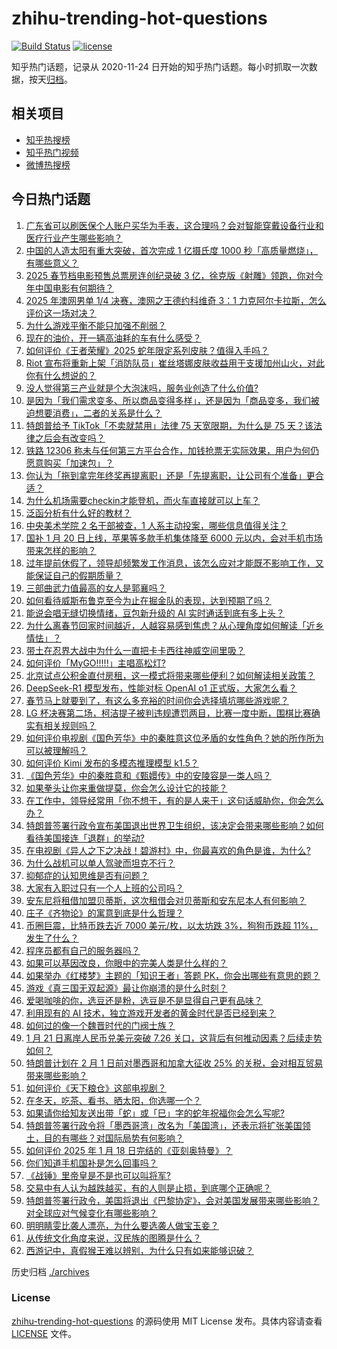 # zhihu-trending-hot-questions

[![Build Status](https://github.com/justjavac/zhihu-trending-hot-questions/workflows/ci/badge.svg?branch=master)](https://github.com/justjavac/zhihu-trending-hot-questions/actions)
[![license](https://img.shields.io/github/license/justjavac/zhihu-trending-hot-questions)](https://github.com/justjavac/zhihu-trending-hot-questions/blob/master/LICENSE)

知乎热门话题，记录从 2020-11-24
日开始的知乎热门话题。每小时抓取一次数据，按天[归档](./archives)。

## 相关项目

- [知乎热搜榜](https://github.com/justjavac/zhihu-trending-top-search)
- [知乎热门视频](https://github.com/justjavac/zhihu-trending-hot-video)
- [微博热搜榜](https://github.com/justjavac/weibo-trending-hot-search)

## 今日热门话题

<!-- BEGIN -->
<!-- 最后更新时间 Wed Jan 22 2025 10:51:39 GMT+0800 (China Standard Time) -->

1. [广东省可以刷医保个人账户买华为手表，这合理吗？会对智能穿戴设备行业和医疗行业产生哪些影响？](https://www.zhihu.com/question/10093912312)
1. [中国的人造太阳有重大突破，首次完成 1 亿摄氏度 1000 秒「高质量燃烧」，有哪些意义？](https://www.zhihu.com/question/10152971953)
1. [2025 春节档电影预售总票房连创纪录破 3 亿，徐克版《射雕》领跑，你对今年中国电影有何期待？](https://www.zhihu.com/question/10103420925)
1. [2025 年澳网男单 1/4 决赛，澳网之王德约科维奇 3：1 力克阿尔卡拉斯，怎么评价这一场对决？](https://www.zhihu.com/question/10211611649)
1. [为什么游戏平衡不能只加强不削弱？](https://www.zhihu.com/question/6656868166)
1. [现在的油价，开一辆高油耗的车有什么感受？](https://www.zhihu.com/question/627702134)
1. [如何评价《王者荣耀》2025 蛇年限定系列皮肤？值得入手吗？](https://www.zhihu.com/question/10189440354)
1. [Riot 宣布将重新上架「消防队员」崔丝塔娜皮肤收益用于支援加州山火，对此你有什么想说的？](https://www.zhihu.com/question/10072457808)
1. [没人觉得第三产业就是个大泡沫吗，服务业创造了什么价值?](https://www.zhihu.com/question/404407191)
1. [是因为「我们需求变多、所以商品变得多样」，还是因为「商品变多，我们被迫想要消费」，二者的关系是什么？](https://www.zhihu.com/question/10037416151)
1. [特朗普给予 TikTok「不卖就禁用」法律 75 天宽限期，为什么是 75 天？该法律之后会有改变吗？](https://www.zhihu.com/question/10156558626)
1. [铁路 12306 称未与任何第三方平台合作，加钱抢票无实际效果，用户为何仍愿意购买「加速包」？](https://www.zhihu.com/question/10097555559)
1. [你认为「拖到拿完年终奖再提离职」还是「先提离职，让公司有个准备」更合适？](https://www.zhihu.com/question/10099621916)
1. [为什么机场需要checkin才能登机，而火车直接就可以上车？](https://www.zhihu.com/question/650381090)
1. [泛函分析有什么好的教材？](https://www.zhihu.com/question/24465191)
1. [中央美术学院 2 名干部被查，1 人系主动投案，哪些信息值得关注？](https://www.zhihu.com/question/9668151490)
1. [国补 1 月 20 日上线，苹果等多款手机集体降至 6000 元以内，会对手机市场带来怎样的影响？](https://www.zhihu.com/question/9994276197)
1. [过年提前休假了，领导却频繁发工作消息，该怎么应对才能既不影响工作，又能保证自己的假期质量？](https://www.zhihu.com/question/10099651315)
1. [三部曲武力值最高的女人是郭襄吗？](https://www.zhihu.com/question/9724098947)
1. [如何看待威斯布鲁克至今为止在掘金队的表现，达到预期了吗？](https://www.zhihu.com/question/6454709343)
1. [能说会唱无缝切换情绪，豆包新升级的 AI 实时通话到底有多上头？](https://www.zhihu.com/question/10073994791)
1. [为什么离春节回家时间越近，人越容易感到焦虑？从心理角度如何解读「近乡情怯」？](https://www.zhihu.com/question/9643835812)
1. [带土在忍界大战中为什么一直把卡卡西往神威空间里吸？](https://www.zhihu.com/question/349547806)
1. [如何评价「MyGO!!!!!」主唱高松灯?](https://www.zhihu.com/question/10197799678)
1. [北京试点公积金直付房租，这一模式将带来哪些便利？如何解读相关政策？](https://www.zhihu.com/question/10095330757)
1. [DeepSeek-R1 模型发布，性能对标 OpenAI o1 正式版，大家怎么看？](https://www.zhihu.com/question/10152040622)
1. [春节马上就要到了，有这么多充裕的时间你会选择填坑哪些游戏呢？](https://www.zhihu.com/question/10072493602)
1. [LG 杯决赛第二场，柯洁提子被判违规遭罚两目，比赛一度中断，围棋比赛确实有相关规则吗？](https://www.zhihu.com/question/10246568465)
1. [如何评价电视剧《国色芳华》中的秦胜意这位矛盾的女性角色？她的所作所为可以被理解吗？](https://www.zhihu.com/question/9934427817)
1. [如何评价 Kimi 发布的多模态推理模型 k1.5？](https://www.zhihu.com/question/10114790245)
1. [《国色芳华》中的秦胜意和《甄嬛传》中的安陵容是一类人吗？](https://www.zhihu.com/question/9950114533)
1. [如果拳头让你来重做提莫，你会怎么设计它的技能？](https://www.zhihu.com/question/8963941608)
1. [在工作中，领导经常用「你不想干，有的是人来干」这句话威胁你，你会怎么办？](https://www.zhihu.com/question/10006695201)
1. [特朗普签署行政令宣布美国退出世界卫生组织，该决定会带来哪些影响？如何看待美国接连「退群」的举动?](https://www.zhihu.com/question/10155728678)
1. [在电视剧《异人之下之决战！碧游村》中，你最喜欢的角色是谁，为什么?](https://www.zhihu.com/question/9926234018)
1. [为什么战机可以单人驾驶而坦克不行？](https://www.zhihu.com/question/6836101766)
1. [抑郁症的认知思维是否有问题？](https://www.zhihu.com/question/7254740264)
1. [大家有入职过只有一个人上班的公司吗？](https://www.zhihu.com/question/458895984)
1. [安东尼将租借加盟贝蒂斯，这次租借会对贝蒂斯和安东尼本人有何影响？](https://www.zhihu.com/question/10114350351)
1. [庄子《齐物论》的寓意到底是什么哲理？](https://www.zhihu.com/question/9559154954)
1. [币圈巨震，比特币跌去近 7000 美元/枚，以太坊跌 3%，狗狗币跌超 11%，发生了什么？](https://www.zhihu.com/question/10073966632)
1. [程序员都有自己的服务器吗？](https://www.zhihu.com/question/557179943)
1. [如果可以基因改良，你眼中的完美人类是什么样的？](https://www.zhihu.com/question/41434084)
1. [如果举办《红楼梦》主题的「知识王者」答题 PK，你会出哪些有意思的题？](https://www.zhihu.com/question/9657253146)
1. [游戏《真三国无双起源》最让你崩溃的是什么时刻？](https://www.zhihu.com/question/9668628020)
1. [爱喝咖啡的你，选豆还是粉，选豆是不是显得自己更有品味？](https://www.zhihu.com/question/9544679724)
1. [利用现有的 AI 技术，独立游戏开发者的黄金时代是否已经到来？](https://www.zhihu.com/question/9068041309)
1. [如何过的像一个魏晋时代的门阀士族？](https://www.zhihu.com/question/7602771294)
1. [1 月 21 日离岸人民币兑美元突破 7.26 关口，这背后有何推动因素？后续走势如何？](https://www.zhihu.com/question/10152839370)
1. [特朗普计划在 2 月 1 日前对墨西哥和加拿大征收 25% 的关税，会对相互贸易带来哪些影响？](https://www.zhihu.com/question/10154543042)
1. [如何评价《天下粮仓》这部电视剧？](https://www.zhihu.com/question/26510300)
1. [在冬天，吃茶、看书、晒太阳，你选哪一个？](https://www.zhihu.com/question/7480212819)
1. [如果请你给知友送出带「蛇」或「巳」字的蛇年祝福你会怎么写呢?](https://www.zhihu.com/question/9752090359)
1. [特朗普签署行政令将「墨西哥湾」改名为「美国湾」，还表示将扩张美国领土，目的有哪些？对国际局势有何影响？](https://www.zhihu.com/question/10151761391)
1. [如何评价 2025 年 1 月 18 日完结的《亚刻奥特曼》？](https://www.zhihu.com/question/9944937717)
1. [你们知道手机国补是怎么回事吗？](https://www.zhihu.com/question/9917579343)
1. [《战锤》里帝皇是不是也可以叫将军?](https://www.zhihu.com/question/9694815487)
1. [交易中有人认为越跌越买，有的人则是止损，到底哪个正确呢？](https://www.zhihu.com/question/7124434348)
1. [特朗普签署行政令，美国将退出《巴黎协定》，会对美国发展带来哪些影响？对全球应对气候变化有哪些影响？](https://www.zhihu.com/question/10150733439)
1. [明明睛雯比袭人漂亮，为什么要选袭人做宝玉妾？](https://www.zhihu.com/question/9596000932)
1. [从传统文化角度来说，汉民族的图腾是什么？](https://www.zhihu.com/question/9867065804)
1. [西游记中，真假猴王难以辨别，为什么只有如来能够识破？](https://www.zhihu.com/question/9374534396)

<!-- END -->

历史归档 [./archives](./archives)

### License

[zhihu-trending-hot-questions](https://github.com/justjavac/zhihu-trending-hot-questions)
的源码使用 MIT License 发布。具体内容请查看 [LICENSE](./LICENSE) 文件。
